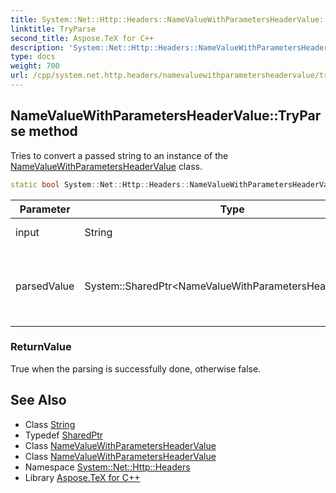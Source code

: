 ```yaml
---
title: System::Net::Http::Headers::NameValueWithParametersHeaderValue::TryParse method
linktitle: TryParse
second_title: Aspose.TeX for C++
description: 'System::Net::Http::Headers::NameValueWithParametersHeaderValue::TryParse method. Tries to convert a passed string to an instance of the NameValueWithParametersHeaderValue class in C++.'
type: docs
weight: 700
url: /cpp/system.net.http.headers/namevaluewithparametersheadervalue/tryparse/
---
```

## NameValueWithParametersHeaderValue::TryParse method


Tries to convert a passed string to an instance of the [NameValueWithParametersHeaderValue](../) class.

```cpp
static bool System::Net::Http::Headers::NameValueWithParametersHeaderValue::TryParse(String input, System::SharedPtr<NameValueWithParametersHeaderValue> &parsedValue)
```


| Parameter | Type | Description |
| --- | --- | --- |
| input | String | A string to parse. |
| parsedValue | System::SharedPtr\<NameValueWithParametersHeaderValue\>\& | An instance where a parsed object will be assigned. |

### ReturnValue

True when the parsing is successfully done, otherwise false.

## See Also

* Class [String](../../../system/string/)
* Typedef [SharedPtr](../../../system/sharedptr/)
* Class [NameValueWithParametersHeaderValue](../)
* Class [NameValueWithParametersHeaderValue](../)
* Namespace [System::Net::Http::Headers](../../)
* Library [Aspose.TeX for C++](../../../)
